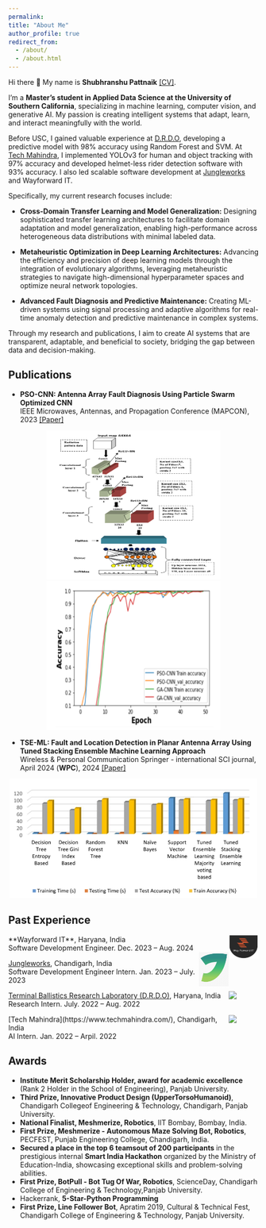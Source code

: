 ```yaml
---
permalink: 
title: "About Me" 
author_profile: true
redirect_from: 
  - /about/
  - /about.html
---
```


Hi there 👋 My name is **Shubhranshu Pattnaik** [[CV]](https://pages.github.com/).

I’m a **Master’s student in Applied Data Science at the University of Southern California**, specializing in machine learning, computer vision, and generative AI. My passion is creating intelligent systems that adapt, learn, and interact meaningfully with the world.

Before USC, I gained valuable experience at [D.R.D.O](https://www.drdo.gov.in/drdo/labs-and-establishments/terminal-ballistics-research-laboratory-tbrl), developing a predictive model with 98% accuracy using Random Forest and SVM. At [Tech Mahindra](https://www.techmahindra.com/), I implemented YOLOv3 for human and object tracking with 97% accuracy and developed helmet-less rider detection software with 93% accuracy. I also led scalable software development at [Jungleworks](https://jungleworks.com) and Wayforward IT.

Specifically, my current research focuses include:

  * **Cross-Domain Transfer Learning and Model Generalization:** Designing sophisticated transfer learning architectures to facilitate domain adaptation and model generalization, enabling high-performance across heterogeneous data distributions with minimal labeled data.

  * **Metaheuristic Optimization in Deep Learning Architectures:** Advancing the efficiency and precision of deep learning models through the integration of evolutionary algorithms, leveraging metaheuristic strategies to navigate high-dimensional hyperparameter spaces and optimize neural network topologies.

  * **Advanced Fault Diagnosis and Predictive Maintenance:** Creating ML-driven systems using signal processing and adaptive algorithms for real-time anomaly detection and predictive maintenance in complex systems.

Through my research and publications, I aim to create AI systems that are transparent, adaptable, and beneficial to society, bridging the gap between data and decision-making.



## Publications
- **PSO-CNN: Antenna Array Fault Diagnosis Using Particle Swarm Optimized CNN**  
IEEE Microwaves, Antennas, and Propagation Conference (MAPCON), 2023 [\[Paper\]](https://ieeexplore.ieee.org/abstract/document/10464080) 
<p align="center">
<img style="float: center;" src="images/psocnn.png" width="350" height="300">
<img style="float: center;" src="images/psocnnresult.png" width="350" height="300">
</p>

- **TSE-ML: Fault and Location Detection in Planar Antenna Array Using Tuned Stacking Ensemble Machine Learning Approach**  
Wireless & Personal Communication Springer - international SCI journal, April 2024 (__WPC__), 2024 [\[Paper\]](https://link.springer.com/article/10.1007/s11277-024-10942-6) 
<p align="center">
<img style="float: center;" src="images/tse.png" width="500">
</p>


## Past Experience
<img style="float: right;" src="images/wayforwad.png" width="60" >
**Wayforward IT**, Haryana, India <br/>
Software Development Engineer. Dec. 2023 – Aug. 2024 <br/>


<img style="float: right;" src="images/jw.png" width="60">

[Jungleworks](https://jungleworks.com), Chandigarh, India <br/>
Software Development Engineer Intern. Jan. 2023 – July. 2023 <br/>

<img style="float: right;" src="images/drdo.png" width="60">

[Terminal Ballistics Research Laboratory (D.R.D.O)](https://www.drdo.gov.in/drdo/labs-and-establishments/terminal-ballistics-research-laboratory-tbrl), Haryana, India <br/>
Research Intern. July. 2022 – Aug. 2022 <br/>


<img style="float: right;" src="https://www.techmahindra.com/themes/custom/techm/techm_logo.svg" width="60">
[Tech Mahindra](https://www.techmahindra.com/), Chandigarh, India <br/>
AI Intern.  Jan. 2022 – Arpil. 2022 <br/>



## Awards
  * **Institute Merit Scholarship Holder, award for academic excellence** (Rank 2 Holder in the School of Engineering), Panjab University.
  * **Third Prize, Innovative Product Design (UpperTorsoHumanoid)**, Chandigarh Collegeof Engineering & Technology, Chandigarh, Panjab University.
  * **National Finalist, Meshmerize, Robotics**, IIT Bombay, Bombay, India.
* **First Prize, Meshmerize - Autonomous Maze Solving Bot, Robotics**, PECFEST, Punjab Engineering College, Chandigarh, India.
* **Secured a place in the top 6 teamsout of 200 participants** in the prestigious internal **Smart India Hackathon** organized by the Ministry of Education-India, showcasing exceptional skills and problem-solving abilities.
* **First Prize, BotPull - Bot Tug Of War, Robotics**, ScienceDay, Chandigarh College of Engineering & Technology,Panjab University.
* Hackerrank, **5-Star-Python Programming**
* **First Prize, Line Follower Bot**, Apratim 2019, Cultural & Technical Fest, Chandigarh College of Engineering & Technology, Panjab University.
